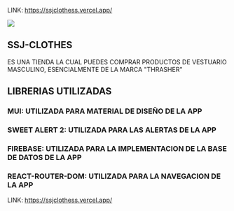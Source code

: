 
LINK: https://ssjclothess.vercel.app/


![](./g1.gif)


## SSJ-CLOTHES 

ES UNA TIENDA LA CUAL PUEDES COMPRAR PRODUCTOS DE VESTUARIO MASCULINO, ESENCIALMENTE DE LA MARCA "THRASHER"

## LIBRERIAS UTILIZADAS

### MUI: UTILIZADA PARA MATERIAL DE DISEÑO DE LA APP
### SWEET ALERT 2: UTILIZADA PARA LAS ALERTAS DE LA APP 
### FIREBASE: UTILIZADA PARA LA IMPLEMENTACION DE LA BASE DE DATOS DE LA APP
### REACT-ROUTER-DOM: UTILIZADA PARA LA NAVEGACION DE LA APP


LINK: https://ssjclothess.vercel.app/

